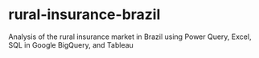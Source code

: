 # rural-insurance-brazil
Analysis of the rural insurance market in Brazil using Power Query, Excel, SQL in Google BigQuery, and Tableau
